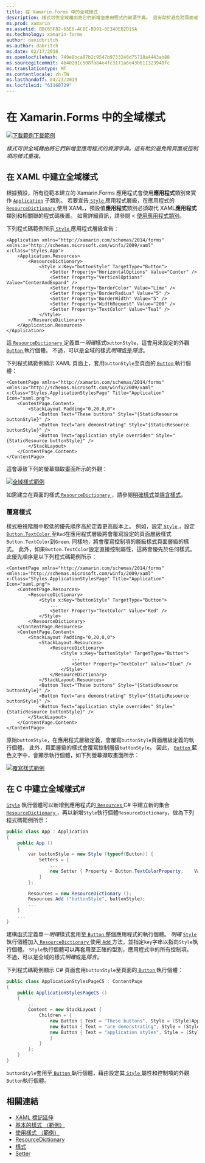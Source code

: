 ```yaml
---
title: 在 Xamarin.Forms 中的全域樣式
description: 樣式可供全域藉由將它們新增至應用程式的資源字典。 這有助於避免跨頁面或控制項的樣式重複。
ms.prod: xamarin
ms.assetid: BDC65F82-65E0-4C8E-BB91-8E340EB2D15A
ms.technology: xamarin-forms
author: davidbritch
ms.author: dabritch
ms.date: 02/17/2016
ms.openlocfilehash: 749e9bca87b2c9547b9733248d75718a4443ab88
ms.sourcegitcommit: 4b402d1c508fa84e4fc3171a6e43b811323948fc
ms.translationtype: MT
ms.contentlocale: zh-TW
ms.lasthandoff: 04/23/2019
ms.locfileid: "61160729"
---
```

# <a name="global-styles-in-xamarinforms"></a>在 Xamarin.Forms 中的全域樣式

[![下載範例](~/media/shared/download.png)下載範例](https://developer.xamarin.com/samples/xamarin-forms/UserInterface/Styles/BasicStyles/)

_樣式可供全域藉由將它們新增至應用程式的資源字典。這有助於避免跨頁面或控制項的樣式重複。_

## <a name="create-a-global-style-in-xaml"></a>在 XAML 中建立全域樣式

根據預設，所有從範本建立的 Xamarin.Forms 應用程式會使用**應用程式**類別來實作 [`Application`](xref:Xamarin.Forms.Application) 子類別。 若要宣告[ `Style` ](xref:Xamarin.Forms.Style)應用程式層級，在應用程式的[ `ResourceDictionary` ](xref:Xamarin.Forms.ResourceDictionary)使用 XAML，預設值**應用程式**類別必須取代 XAML**應用程式**類別和相關聯的程式碼後置。 如需詳細資訊，請參閱 <<c0> [ 使用應用程式類別](~/xamarin-forms/app-fundamentals/application-class.md)。

下列程式碼範例所示[ `Style` ](xref:Xamarin.Forms.Style)應用程式層級宣告：

```xaml
<Application xmlns="http://xamarin.com/schemas/2014/forms" xmlns:x="http://schemas.microsoft.com/winfx/2009/xaml" x:Class="Styles.App">
    <Application.Resources>
        <ResourceDictionary>
            <Style x:Key="buttonStyle" TargetType="Button">
                <Setter Property="HorizontalOptions" Value="Center" />
                <Setter Property="VerticalOptions" Value="CenterAndExpand" />
                <Setter Property="BorderColor" Value="Lime" />
                <Setter Property="BorderRadius" Value="5" />
                <Setter Property="BorderWidth" Value="5" />
                <Setter Property="WidthRequest" Value="200" />
                <Setter Property="TextColor" Value="Teal" />
            </Style>
        </ResourceDictionary>
    </Application.Resources>
</Application>
```

這[ `ResourceDictionary` ](xref:Xamarin.Forms.ResourceDictionary)定義單一*明確*樣式`buttonStyle`，這會用來設定的外觀[ `Button` ](xref:Xamarin.Forms.Button)執行個體。 不過，可以是全域的樣式*明確*或是*隱含*。

下列程式碼範例顯示 XAML 頁面上，套用`buttonStyle`至頁面的[ `Button` ](xref:Xamarin.Forms.Button)執行個體：

```xaml
<ContentPage xmlns="http://xamarin.com/schemas/2014/forms" xmlns:x="http://schemas.microsoft.com/winfx/2009/xaml" x:Class="Styles.ApplicationStylesPage" Title="Application" Icon="xaml.png">
    <ContentPage.Content>
        <StackLayout Padding="0,20,0,0">
            <Button Text="These buttons" Style="{StaticResource buttonStyle}" />
            <Button Text="are demonstrating" Style="{StaticResource buttonStyle}" />
            <Button Text="application style overrides" Style="{StaticResource buttonStyle}" />
        </StackLayout>
    </ContentPage.Content>
</ContentPage>
```

這會導致下列的螢幕擷取畫面所示的外觀：

[![](application-images/application-styles-1.png "全域樣式範例")](application-images/application-styles-1-large.png#lightbox "全域樣式範例")

如需建立在頁面的樣式[ `ResourceDictionary` ](xref:Xamarin.Forms.ResourceDictionary)，請參閱[明確樣式](~/xamarin-forms/user-interface/styles/explicit.md)並[隱含樣式](~/xamarin-forms/user-interface/styles/implicit.md)。

### <a name="override-styles"></a>覆寫樣式

樣式檢視階層中較低的優先順序高於定義更高版本上。 例如，設定[ `Style` ](xref:Xamarin.Forms.Style) ，設定[ `Button.TextColor` ](xref:Xamarin.Forms.Button.TextColor)至`Red`在應用程式層級將會覆寫設定的頁面層級樣式`Button.TextColor`到`Green`. 同樣地，將會覆寫控制項的層級樣式頁面層級的樣式。 此外，如果`Button.TextColor`設定直接控制屬性，這將會優先於任何樣式。 此優先順序是以下列程式碼範例所示：

```xaml
<ContentPage xmlns="http://xamarin.com/schemas/2014/forms" xmlns:x="http://schemas.microsoft.com/winfx/2009/xaml" x:Class="Styles.ApplicationStylesPage" Title="Application" Icon="xaml.png">
    <ContentPage.Resources>
        <ResourceDictionary>
            <Style x:Key="buttonStyle" TargetType="Button">
                ...
                <Setter Property="TextColor" Value="Red" />
            </Style>
        </ResourceDictionary>
    </ContentPage.Resources>
    <ContentPage.Content>
        <StackLayout Padding="0,20,0,0">
            <StackLayout.Resources>
                <ResourceDictionary>
                    <Style x:Key="buttonStyle" TargetType="Button">
                        ...
                        <Setter Property="TextColor" Value="Blue" />
                    </Style>
                </ResourceDictionary>
            </StackLayout.Resources>
            <Button Text="These buttons" Style="{StaticResource buttonStyle}" />
            <Button Text="are demonstrating" Style="{StaticResource buttonStyle}" />
            <Button Text="application style overrides" Style="{StaticResource buttonStyle}" />
        </StackLayout>
    </ContentPage.Content>
</ContentPage>
```

原始`buttonStyle`，在應用程式層級定義，會覆寫`buttonStyle`頁面層級定義的執行個體。 此外，頁面層級的樣式會覆寫控制層級`buttonStyle`。 因此， [ `Button` ](xref:Xamarin.Forms.Button)藍色文字中，會顯示執行個體，如下列螢幕擷取畫面所示：

[![](application-images/application-styles-2.png "覆寫樣式範例")](application-images/application-styles-2-large.png#lightbox "覆寫樣式範例")

## <a name="create-a-global-style-in-c35"></a>在 C 中建立全域樣式&#35;

[`Style`](xref:Xamarin.Forms.Style) 執行個體可以新增到應用程式的[ `Resources` ](xref:Xamarin.Forms.VisualElement.Resources) C# 中建立新的集合[ `ResourceDictionary` ](xref:Xamarin.Forms.ResourceDictionary)，再以新增`Style`執行個體`ResourceDictionary`，做為下列程式碼範例所示：

```csharp
public class App : Application
{
    public App ()
    {
        var buttonStyle = new Style (typeof(Button)) {
            Setters = {
                ...
                new Setter { Property = Button.TextColorProperty,    Value = Color.Teal }
            }
        };

        Resources = new ResourceDictionary ();
        Resources.Add ("buttonStyle", buttonStyle);
        ...
    }
    ...
}
```

建構函式定義單一*明確*樣式套用至[ `Button` ](xref:Xamarin.Forms.Button)整個應用程式的執行個體。 *明確* [ `Style` ](xref:Xamarin.Forms.Style)執行個體加入[ `ResourceDictionary` ](xref:Xamarin.Forms.ResourceDictionary)使用[ `Add` ](xref:Xamarin.Forms.ResourceDictionary.Add(System.String,System.Object))方法，並指定`key`字串以指向`Style`執行個體。 `Style`執行個體可以再套用至正確的型別，應用程式中的所有控制項。 不過，可以是全域的樣式*明確*或是*隱含*。

下列程式碼範例顯示 C# 頁面套用`buttonStyle`至頁面的[ `Button` ](xref:Xamarin.Forms.Button)執行個體：

```csharp
public class ApplicationStylesPageCS : ContentPage
{
    public ApplicationStylesPageCS ()
    {
        ...
        Content = new StackLayout {
            Children = {
                new Button { Text = "These buttons", Style = (Style)Application.Current.Resources ["buttonStyle"] },
                new Button { Text = "are demonstrating", Style = (Style)Application.Current.Resources ["buttonStyle"] },
                new Button { Text = "application styles", Style = (Style)Application.Current.Resources ["buttonStyle"]
                }
            }
        };
    }
}
```

`buttonStyle`套用至[ `Button` ](xref:Xamarin.Forms.Button)執行個體，藉由設定其[ `Style` ](xref:Xamarin.Forms.VisualElement.Style)屬性和控制項的外觀`Button`執行個體。

## <a name="related-links"></a>相關連結

- [XAML 標記延伸](~/xamarin-forms/xaml/xaml-basics/xaml-markup-extensions.md)
- [基本的樣式 （範例）](https://developer.xamarin.com/samples/xamarin-forms/UserInterface/Styles/BasicStyles/)
- [使用樣式 （範例）](https://developer.xamarin.com/samples/xamarin-forms/WorkingWithStyles/)
- [ResourceDictionary](xref:Xamarin.Forms.ResourceDictionary)
- [樣式](xref:Xamarin.Forms.Style)
- [Setter](xref:Xamarin.Forms.Setter)
